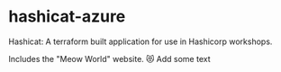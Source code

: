 # hashicat-azure
Hashicat: A terraform built application for use in Hashicorp workshops.

Includes the "Meow World" website. 😻
Add some text
